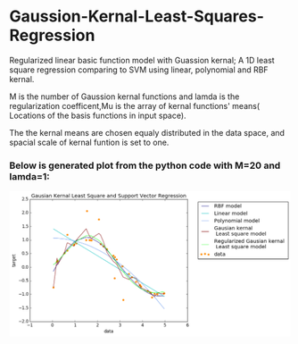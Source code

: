 # Gaussion-Kernal-Least-Squares-Regression
Regularized linear basic function model with Guassion kernal; A 1D least square regression comparing to SVM using linear, polynomial and RBF kernal.

M is the number of Gaussion kernal functions and lamda is the regularization coefficent,Mu is the array of kernal functions' means( Locations of the basis functions in input space).

The the kernal means are chosen equaly distributed in the data space, and spacial scale of kernal funtion is set to one. 

### Below is generated plot from the python code with M=20 and lamda=1:

![plot](./regression_plot.png)
